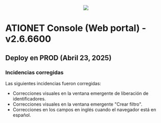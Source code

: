 <p align="center">
  <img src="https://github.com/Ationet/ationetdocs/raw/master/Content/Images/ATIOnetLogo_250x70.png" />
</p>

# ATIONET Console (Web portal) - v2.6.6600

## Deploy en PROD (Abril 23, 2025)

### Incidencias corregidas
Las siguientes incidencias fueron corregidas:
- Correcciones visuales en la ventana emergente de liberación de identificadores.
- Correcciones visuales en la ventana emergente "Crear filtro".
- Correcciones en los campos en inglés cuando el navegador está en español.
